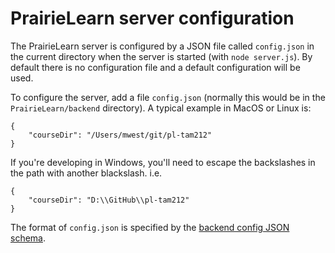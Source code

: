 
# PrairieLearn server configuration

The PrairieLearn server is configured by a JSON file called `config.json` in the current directory when the server is started (with `node server.js`). By default there is no configuration file and a default configuration will be used.

To configure the server, add a file `config.json` (normally this would be in the `PrairieLearn/backend` directory). A typical example in MacOS or Linux is:

    {
        "courseDir": "/Users/mwest/git/pl-tam212"
    }

If you're developing in Windows, you'll need to escape the backslashes in the path with another blackslash. i.e. 

    {
        "courseDir": "D:\\GitHub\\pl-tam212"
    }

The format of `config.json` is specified by the [backend config JSON schema](https://github.com/PrairieLearn/PrairieLearn/blob/master/backend/schemas/backendConfig.json).
